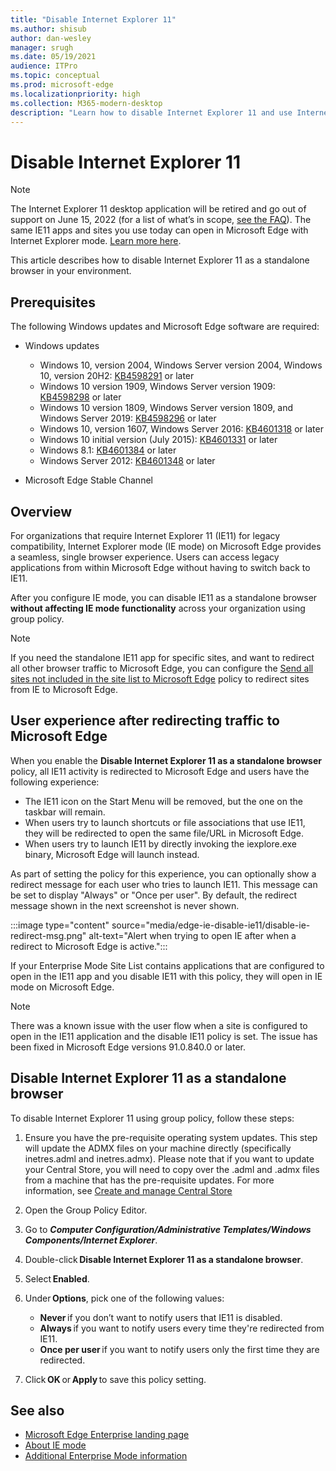 ```yaml
---
title: "Disable Internet Explorer 11"
ms.author: shisub
author: dan-wesley
manager: srugh
ms.date: 05/19/2021
audience: ITPro
ms.topic: conceptual
ms.prod: microsoft-edge
ms.localizationpriority: high
ms.collection: M365-modern-desktop
description: "Learn how to disable Internet Explorer 11 and use Internet Explorer mode in Microsoft Edge."
---
```


# Disable Internet Explorer 11

>[!Note]
> The Internet Explorer 11 desktop application will be retired and go out of support on June 15, 2022 (for a list of what’s in scope, [see the FAQ](https://techcommunity.microsoft.com/t5/windows-it-pro-blog/internet-explorer-11-desktop-app-retirement-faq/ba-p/2366549)). The same IE11 apps and sites you use today can open in Microsoft Edge with Internet Explorer mode. [Learn more here](https://blogs.windows.com/windowsexperience/2021/05/19/the-future-of-internet-explorer-on-windows-10-is-in-microsoft-edge/).

This article describes how to disable Internet Explorer 11 as a standalone browser in your environment.

## Prerequisites

The following Windows updates and Microsoft Edge software are required:

- Windows updates

  - Windows 10, version 2004, Windows Server version 2004, Windows 10, version 20H2: [KB4598291](https://support.microsoft.com/topic/february-2-2021-kb4598291-os-builds-19041-789-and-19042-789-preview-6a766199-a4f1-616e-1f5c-58bdc3ca5e3b) or later
  - Windows 10 version 1909, Windows Server version 1909: [KB4598298](https://support.microsoft.com/topic/january-21-2021-kb4598298-os-build-18363-1350-preview-02dfd9ba-91a2-1b82-dede-42f288c02511) or later
  - Windows 10 version 1809, Windows Server version 1809, and Windows Server 2019: [KB4598296](https://support.microsoft.com/topic/january-21-2021-kb4598296-os-build-17763-1728-preview-4c0931ff-45b7-ff59-5e00-c03b5afb363d) or later
  - Windows 10, version 1607, Windows Server 2016: [KB4601318](https://support.microsoft.com/topic/february-9-2021-kb4601318-os-build-14393-4225-c5e3de6c-e3e6-ffb5-6197-48b9ce16446e) or later
   - Windows 10 initial version (July 2015): [KB4601331](https://support.microsoft.com/office/february-9-2021%e2%80%94kb4601331-os-build-10240-18842-6227d078-fef3-8d67-27e0-1882e6cb79ff?ui=en-US&rs=en-US&ad=US) or later
  - Windows 8.1: [KB4601384](https://support.microsoft.com/topic/february-9-2021-kb4601384-monthly-rollup-16bdbb75-dd4b-2910-abc5-7891c9756b96) or later
  - Windows Server 2012: [KB4601348](https://support.microsoft.com/topic/february-9-2021-kb4601348-monthly-rollup-2c338c0c-73d6-fb80-cc91-f1a86e80db0c) or later
  
- Microsoft Edge Stable Channel


## Overview

For organizations that require Internet Explorer 11 (IE11) for legacy compatibility, Internet Explorer mode (IE mode) on Microsoft Edge provides a seamless, single browser experience. Users can access legacy applications from within Microsoft Edge without having to switch back to IE11.

After you configure IE mode, you can disable IE11 as a standalone browser **without affecting IE mode functionality** across your organization using group policy.

> [!NOTE]
> If you need the standalone IE11 app for specific sites, and want to redirect all other browser traffic to Microsoft Edge, you can configure the [Send all sites not included in the site list to Microsoft Edge](./edge-ie-mode-policies.md#redirect-sites-from-ie-to-microsoft-edge) policy to redirect sites from IE to Microsoft Edge.

## User experience after redirecting traffic to Microsoft Edge

When you enable the **Disable Internet Explorer 11 as a standalone browser** policy, all IE11 activity is redirected to Microsoft Edge and users have the following experience:

- The IE11 icon on the Start Menu will be removed, but the one on the taskbar will remain.
- When users try to launch shortcuts or file associations that use IE11, they will be redirected to open the same file/URL in Microsoft Edge.
- When users try to launch IE11 by directly invoking the iexplore.exe binary, Microsoft Edge will launch instead.

As part of setting the policy for this experience, you can optionally show a redirect message for each user who tries to launch IE11. This message can be set to display "Always" or "Once per user". By default, the redirect message shown in the next screenshot is never shown.

:::image type="content" source="media/edge-ie-disable-ie11/disable-ie-redirect-msg.png" alt-text="Alert when trying to open IE after when a redirect to Microsoft Edge is active.":::

If your Enterprise Mode Site List contains applications that are configured to open in the IE11 app and you disable IE11 with this policy, they will open in IE mode on Microsoft Edge.
> [!NOTE]
> There was a known issue with the user flow when a site is configured to open in the IE11 application and the disable IE11 policy is set. The issue has been fixed in Microsoft Edge versions 91.0.840.0 or later.

## Disable Internet Explorer 11 as a standalone browser

To disable Internet Explorer 11 using group policy, follow these steps:

1. Ensure you have the pre-requisite operating system updates. This step will update the ADMX files on your machine directly (specifically inetres.adml and inetres.admx). Please note that if you want to update your Central Store, you will need to copy over the .adml and .admx files from a machine that has the pre-requisite updates. For more information, see [Create and manage Central Store](/troubleshoot/windows-client/group-policy/create-and-manage-central-store)
2. Open the Group Policy Editor.
3. Go to ***Computer Configuration/Administrative Templates/Windows Components/Internet Explorer***. 
4. Double-click **Disable Internet Explorer 11 as a standalone browser**.
5. Select **Enabled**.
6. Under **Options**, pick one of the following values:

   - **Never** if you don’t want to notify users that IE11 is disabled.
   - **Always** if you want to notify users every time they're redirected from IE11.
   - **Once per user** if you want to notify users only the first time they are redirected.

7. Click **OK** or **Apply** to save this policy setting.

## See also

- [Microsoft Edge Enterprise landing page](https://aka.ms/EdgeEnterprise)
- [About IE mode](./edge-ie-mode.md)
- [Additional Enterprise Mode information](/internet-explorer/ie11-deploy-guide/enterprise-mode-overview-for-ie11)
